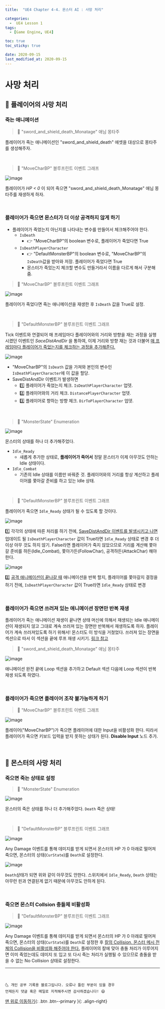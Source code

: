 ```yaml
---
title:  "UE4 Chapter 4-4. 몬스터 AI : 사망 처리" 

categories:
  -  UE4 Lesson 1 
tags:
  - [Game Engine, UE4]

toc: true
toc_sticky: true

date: 2020-09-15
last_modified_at: 2020-09-15
---
```


# 사망 처리

## 🔔 플레이어의 사망 처리

### 죽는 애니메이션

> 🚩 "sword_and_shield_death_Monatage" 애님 몽타주

플레이어가 죽는 애니메이션인 "sword_and_shield_death" 에셋을 대상으로 몽타주를 생성해주자.

<br>

> 🚩 "MoveCharBP" 블루프린트 이벤트 그래프

![image](https://user-images.githubusercontent.com/42318591/93170664-9660bf80-f762-11ea-9d24-e9aab7d302e1.png)

플레이어가 *HP < 0* 이 되어 죽으면 "sword_and_shield_death_Monatage" 애님 몽타주를 재생하게 하자.

<br>

### 플레이어가 죽으면 몬스터가 더 이상 공격하지 않게 하기

- 플레이어가 죽었는지 아닌지를 나타내는 변수를 만들어서 체크해주어야 한다.
  - `IsDeath` 
    - 👉 "MoveCharBP"의 boolean 변수로, 플레이어가 죽었다면 True
  - `IsDeathPlayerCharacter` 
    - 👉 "DefaultMonsterBP"의 boolean 변수로, "MoveCharBP"의 `IsDeath`값을 받아와 저장. 플레이어가 죽었다면 True
    - 몬스터가 죽었는지 체크할 변수도 만들거라서 이름을 다르게 해서 구분해줌. 

> 🚩 "MoveCharBP" 블루프린트 이벤트 그래프

![image](https://user-images.githubusercontent.com/42318591/93171717-92ce3800-f764-11ea-99c5-f54ff2c69924.png)

플레이어가 죽었다면 죽는 애니메이션을 재생한 후 `IsDeath` 값을 True로 설정.

<br>

> 🚩 "DefaultMonsterBP" 블루프린트 이벤트 그래프

Tick 이벤트와 연결되어 매 프레임마다 플레이어와의 거리와 방향을 재는 과정을 실행시켰던 이벤트인 *SaceDistAndDir* 을 통하여, 이제 거리와 방향 재는 것과 더불어 <u>매 프레임마다 플레이어가 죽었는지를 체크하는 과정을 추가해준다.</u> 

![image](https://user-images.githubusercontent.com/42318591/93171992-03755480-f765-11ea-9ca1-d2c7e7bdc33d.png)

- "MoveCharBP"의 `IsDeath` 값을 가져와 본인의 변수인 `IsDeathPlayerCharacter`에 이 값을 할당.
- SaveDistAndDir 이벤트가 발생하면
  - 1️⃣ 플레이어가 죽었는지 체크. `IsDeathPlayerCharacter` 업뎃.
  - 2️⃣ 플레이어와의 거리 체크. `DistancePlayerCharacter` 업뎃.
  - 3️⃣ 플레이어로 향하는 방향 체크. `DirToPlayerCharacter` 업뎃.

<br>

> 🚩 "MonsterState" Enumeration

![image](https://user-images.githubusercontent.com/42318591/93172355-aaf28700-f765-11ea-9655-42bc5b791c28.png)

몬스터의 상태를 하나 더 추가해주었다. 

- `Idle_Ready` 
  - 새롭게 추가한 상태로, **플레이어가 죽어서** 정말 몬스터가 이제 아무것도 안하는 Idle 상태이다.
- `Idle_Combat`
  - 기존의 Idle 상태를 이름만 바꿔준 것. 플레이어와의 거리를 항상 계산하고 플레이어를 쫓아갈 준비를 하고 있는 Idle 상태.

<br>

> 🚩 "DefaultMonsterBP" 블루프린트 이벤트 그래프

플레이어가 죽으면 `Idle_Ready` 상태가 될 수 있도록 할 것이다.

![image](https://user-images.githubusercontent.com/42318591/93173227-29035d80-f767-11ea-85b9-ce59c60760eb.png)

1️⃣ 각각의 상태에 따른 처리를 하기 전에, <u>SaveDistAndDir 이벤트를 발생시키고 나면</u> 업데이트 될 `IsDeathPlayerCharacter` 값이 True라면 `Idle_Ready` 상태로 변경 후 더 이상 아무 것도 하지 않기. False라면 플레이어가 죽지 않았으므로 거리를 계산해 쫓아갈 준비를 하든(Idle_Combat), 쫓아가든(FollowChar), 공격하든(AttackChar) 해야 한다.


![image](https://user-images.githubusercontent.com/42318591/93173149-0e30e900-f767-11ea-87e8-952138f0fd47.png)

2️⃣ <u>공격 애니메이션이 끝나갈 때</u> 애니메이션을 반복 할지, 플레이어를 쫓아갈지 결정을 하기 전에, `IsDeathPlayerCharacter` 값이 True라면 `Idle_Ready` 상태로 변경

<br>

### 플레이어가 죽으면 쓰러져 있는 애니메이션 장면만 반복 재생

플레이어가 죽는 애니메이션 재생이 끝나면 상태 머신에 의해서 재생되는 Idle 애니메이션이 재생되지 않고 그대로 계속 쓰러져 있는 장면만 반복해서 재생하도록 하자. 플레이어가 계속 쓰러져있도록 하기 위해서! 몬스터도 이 방식을 거쳤었다. 쓰러져 있는 장면을 섹션으로 따서 이 섹션을 끝에 루프 재생 시키기. [링크 참고](https://ansohxxn.github.io/ue4%20lesson%201/ch4-1/#%EC%95%A0%EB%8B%98-%EB%AA%BD%ED%83%80%EC%A3%BC-%EC%84%B9%EC%85%98%EC%9C%BC%EB%A1%9C-%EB%A3%A8%ED%94%84-%EC%9E%AC%EC%83%9D)

> 🚩 "sword_and_shield_death_Monatage" 애님 몽타주

![image](https://user-images.githubusercontent.com/42318591/93174419-e6428500-f768-11ea-9a6f-916e9c0f2904.png)

애니메이션 완전 끝에 Loop 섹션을 추가하고 Default 섹션 다음에 Loop 섹션이 반복 재생 되도록 하였다.

<br>

### 플레이어가 죽으면 플레이어 조작 불가능하게 하기

> 🚩 "MoveCharBP" 블루프린트 이벤트 그래프

![image](https://user-images.githubusercontent.com/42318591/93174703-62d56380-f769-11ea-8a47-30d8609c5147.png)


플레이어("MoveCharBP")가 죽으면 플레이어에 대한 Input을 비활성화 한다. 띠라서 플레이어가 죽으면 키보드 입력을 받지 못하는 상태가 된다. **Disable Input** 노드 추가.

<br>

## 🔔 몬스터의 사망 처리

### 죽으면 죽는 상태로 설정

> 🚩 "MonsterState" Enumeration

![image](https://user-images.githubusercontent.com/42318591/93175292-5ac9f380-f76a-11ea-83b7-50ed77fc83eb.png)

몬스터의 죽은 상태를 하나 더 추가해주었다. `Death` 죽은 상태!

<br>

> 🚩 "DefaultMonsterBP" 블루프린트 이벤트 그래프

![image](https://user-images.githubusercontent.com/42318591/93175469-a2e91600-f76a-11ea-9f5a-f4c8e0671e4e.png)

Any Damage 이벤트를 통해 데미지를 받게 되면서 몬스터의 HP 가 0 아래로 떨어져 죽으면, 몬스터의 상태(`CurState`)를 `Death`로 설정한다.

![image](https://user-images.githubusercontent.com/42318591/93176055-a4670e00-f76b-11ea-9266-8aee4f04b77a.png)

`Death`상태가 되면 위와 같이 아무것도 안한다. 스위치에서 `Idle_Ready`, `Death` 상태는 아무런 핀과 연결된게 없기 때문에 아무것도 안하게 된다.

<br>

### 죽으면 몬스터 Collsion 충돌체 비활성화

> 🚩 "DefaultMonsterBP" 블루프린트 이벤트 그래프

![image](https://user-images.githubusercontent.com/42318591/93175946-74b80600-f76b-11ea-855a-ef1f6741e83f.png)

Any Damage 이벤트를 통해 데미지를 받게 되면서 몬스터의 HP 가 0 아래로 떨어져 죽으면, 몬스터의 상태(`CurState`)를 `Death`로 설정한 후 <u>칼의 Collision, 몬스터 메시 전체의 Collision을 비활성화 해주어야 한다.</u> 플레이어의 칼에 맞아 충돌 처리가 이루어지면 이미 죽었는데도 데미지 또 입고 또 다시 죽는 처리가 실행될 수 있으므로 충돌을 받을 수 없는 No Collision 상태로 설정한다.

***
<br>

    🌜 개인 공부 기록용 블로그입니다. 오류나 틀린 부분이 있을 경우 
    언제든지 댓글 혹은 메일로 지적해주시면 감사하겠습니다! 😄

[맨 위로 이동하기](#){: .btn .btn--primary }{: .align-right}